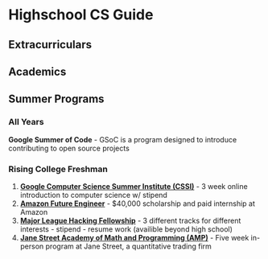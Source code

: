 # Highschool CS Guide
## Extracurriculars
## Academics
## Summer Programs
### All Years
**Google Summer of Code** - GSoC is a program designed to introduce contributing to open source projects
### Rising College Freshman
1. [**Google Computer Science Summer Institute (CSSI)**](https://buildyourfuture.withgoogle.com/programs/computer-science-summer-institute/) - 3 week online introduction to computer science w/ stipend <br>
2. [**Amazon Future Engineer**](https://www.amazonfutureengineer.com/) - $40,000 scholarship and paid internship at Amazon <br>
3. [**Major League Hacking Fellowship**](https://fellowship.mlh.io/) - 3 different tracks for different interests - stipend - resume work (availible beyond high school)<br>
4. [**Jane Street Academy of Math and Programming (AMP)**](https://www.janestreet.com/join-jane-street/our-programs/) - Five week in-person program at Jane Street, a quantitative trading firm
